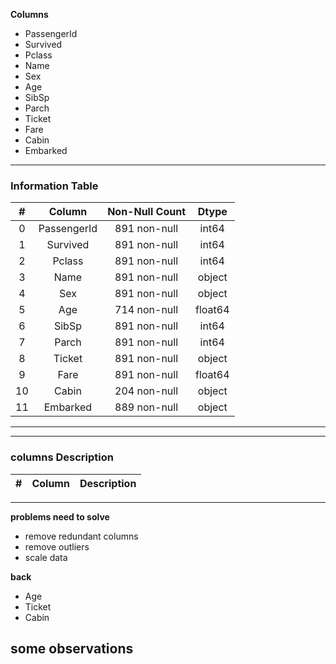__Columns__
- PassengerId
- Survived
- Pclass
- Name
- Sex
- Age
- SibSp
- Parch
- Ticket
- Fare
- Cabin
- Embarked

--------------------------------------------
<h3>Information Table</h3>


| #  | Column    |Non-Null Count | Dtype  |
|:--:|  :---:    |    :---:    |  :---:   | 
| 0  |PassengerId|891 non-null |  int64  
| 1  |Survived   |891 non-null |  int64  
| 2  |Pclass     |891 non-null |  int64  
| 3  |Name       |891 non-null |  object 
| 4  |Sex        |891 non-null |  object 
| 5  |Age        |714 non-null |  float64
| 6  |SibSp      |891 non-null |  int64  
| 7  |Parch      |891 non-null |  int64  
| 8  |Ticket     |891 non-null |  object 
| 9  |Fare       |891 non-null |  float64
| 10 |Cabin      |204 non-null |  object 
| 11 |Embarked   |889 non-null |  object 
 --------------------------------------------
 --------------------------------------------
 <h3> columns Description </h3>


 | #  | Column | Description |
 |:--:|  :--:  |      :--:   |
  
 --------------------------------------------

 __problems need to solve__
 - remove redundant columns
 - remove outliers
 - scale data


 __back__
 - Age
 - Ticket
 - Cabin

 __some observations__
 -